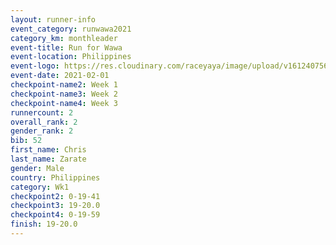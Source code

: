 ```yaml
--- 
layout: runner-info 
event_category: runwawa2021 
category_km: monthleader 
event-title: Run for Wawa 
event-location: Philippines 
event-logo: https://res.cloudinary.com/raceyaya/image/upload/v1612407562/logo/2021/i-ran-wawa-logo_syijlo.jpg 
event-date: 2021-02-01 
checkpoint-name2: Week 1 
checkpoint-name3: Week 2 
checkpoint-name4: Week 3 
runnercount: 2
overall_rank: 2
gender_rank: 2
bib: 52
first_name: Chris
last_name: Zarate
gender: Male
country: Philippines
category: Wk1
checkpoint2: 0-19-41
checkpoint3: 19-20.0
checkpoint4: 0-19-59
finish: 19-20.0
--- 
```

